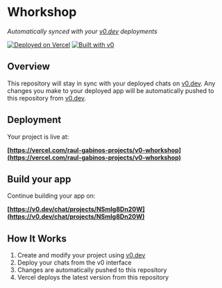 # Whorkshop

*Automatically synced with your [v0.dev](https://v0.dev) deployments*

[![Deployed on Vercel](https://img.shields.io/badge/Deployed%20on-Vercel-black?style=for-the-badge&logo=vercel)](https://vercel.com/raul-gabinos-projects/v0-whorkshop)
[![Built with v0](https://img.shields.io/badge/Built%20with-v0.dev-black?style=for-the-badge)](https://v0.dev/chat/projects/NSmlg8Dn20W)

## Overview

This repository will stay in sync with your deployed chats on [v0.dev](https://v0.dev).
Any changes you make to your deployed app will be automatically pushed to this repository from [v0.dev](https://v0.dev).

## Deployment

Your project is live at:

**[https://vercel.com/raul-gabinos-projects/v0-whorkshop](https://vercel.com/raul-gabinos-projects/v0-whorkshop)**

## Build your app

Continue building your app on:

**[https://v0.dev/chat/projects/NSmlg8Dn20W](https://v0.dev/chat/projects/NSmlg8Dn20W)**

## How It Works

1. Create and modify your project using [v0.dev](https://v0.dev)
2. Deploy your chats from the v0 interface
3. Changes are automatically pushed to this repository
4. Vercel deploys the latest version from this repository